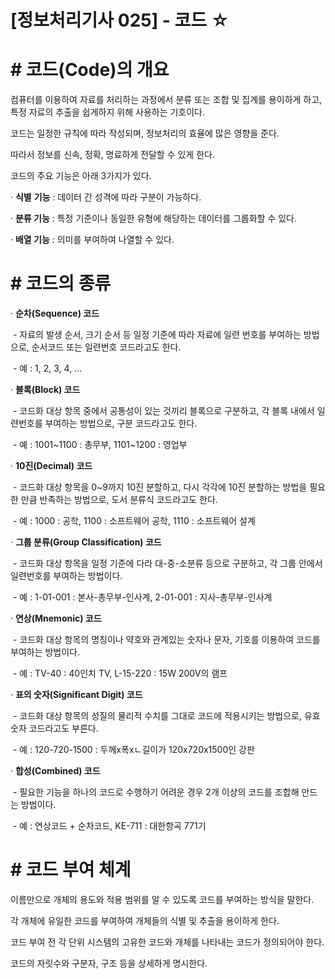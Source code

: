 # [정보처리기사 025] - 코드 ☆



# **# 코드(Code)의 개요**

컴퓨터를 이용하여 자료를 처리하는 과정에서 분류 또는 조합 및 집계를 용이하게 하고, 특정 자료의 추출을 쉽게하지 위해 사용하는 기호이다.

코드는 일정한 규칙에 따라 작성되며, 정보처리의 효율에 많은 영향을 준다.

따라서 정보를 신속, 정확, 명료하게 전달할 수 있게 한다.



코드의 주요 기능은 아래 3가지가 있다.

· **식별** **기능** : 데이터 간 성격에 따라 구분이 가능하다.

· **분류 기능** : 특정 기준이나 동일한 유형에 해당하는 데이터를 그룹화할 수 있다.

· **배열 기능** : 의미를 부여하여 나열할 수 있다.



# **# 코드의 종류**

· **순차(Sequence) 코드**

​        \- 자료의 발생 순서, 크기 순서 등 일정 기준에 따라 자료에 일련 번호를 부여하는 방법으로, 순서코드 또는 일련번호 코드라고도 한다.

​        \- 예 : 1, 2, 3, 4, ...

· **블록(Block) 코드**

​        \- 코드화 대상 항목 중에서 공통성이 있는 것끼리 블록으로 구분하고, 각 블록 내에서 일련번호를 부여하는 방법으로, 구분 코드라고도 한다.

​        \- 예 : 1001~1100 : 총무부, 1101~1200 : 영업부

· **10진(Decimal) 코드**

​        \- 코드화 대상 항목을 0~9까지 10진 분할하고, 다시 각각에 10진 분할하는 방법을 필요한 만큼 반족하는 방법으로, 도서 분류식 코드라고도 한다.

​        \- 예 : 1000 : 공학, 1100 : 소프트웨어 공학, 1110 : 소프트웨어 설계

· **그룹 분류(Group Classification) 코드**

​        \- 코드화 대상 항목을 일정 기준에 다라 대-중-소분류 등으로 구분하고, 각 그룹 안에서 일련번호를 부여하는 방법이다.

​        \- 예 : 1-01-001 : 본사-총무부-인사계, 2-01-001 : 지사-총무부-인사계

· **연상(Mnemonic) 코드**

​        \- 코드화 대상 항목의 명칭이나 약호와 관계있는 숫자나 문자, 기호를 이용하여 코드를 부여하는 방법이다.

​        \- 예 : TV-40 : 40인치 TV, L-15-220 : 15W 200V의 램프

· **표의 숫자(Significant Digit) 코드**

​        \- 코드화 대상 항목의 성질의 물리적 수치를 그대로 코드에 적용시키는 방법으로, 유효 숫자 코드라고도 부른다.

​        \- 예 : 120-720-1500 : 두께x폭xㄴ길이가 120x720x1500인 강판

· **합성(Combined) 코드**

​        \- 필요한 기능을 하나의 코드로 수행하기 어려운 경우 2개 이상의 코드를 조합해 만드는 방법이다.

​        \- 예 : 연상코드 + 순차코드, KE-711 : 대한항곡 771기



# **# 코드 부여 체계**

이름만으로 개체의 용도와 적용 범위를 알 수 있도록 코드를 부여하는 방식을 말한다.

각 개체에 유일한 코드를 부여하여 개체들의 식별 및 추출을 용이하게 한다.

코드 부여 전 각 단위 시스템의 고유한 코드와 개체를 나타내는 코드가 정의되어야 한다.

코드의 자릿수와 구분자, 구조 등을 상세하게 명시한다.

